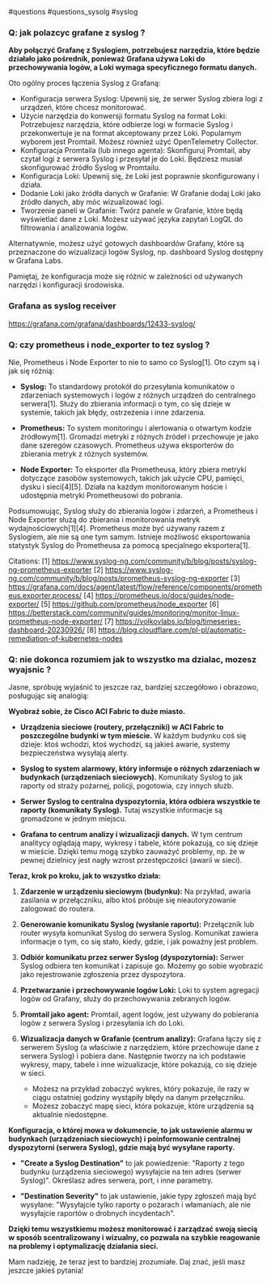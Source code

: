 #questions #questions_sysolg #syslog

### Q: jak polazcyc grafane z syslog ?

**Aby połączyć Grafanę z Syslogiem, potrzebujesz narzędzia, które będzie działało jako pośrednik, ponieważ Grafana używa Loki do przechowywania logów, a Loki wymaga specyficznego formatu danych.**

Oto ogólny proces łączenia Syslog z Grafaną:

- Konfiguracja serwera Syslog: Upewnij się, że serwer Syslog zbiera logi z urządzeń, które chcesz monitorować.
- Użycie narzędzia do konwersji formatu Syslog na format Loki: Potrzebujesz narzędzia, które odbierze logi w formacie Syslog i przekonwertuje je na format akceptowany przez Loki. Popularnym wyborem jest Promtail. Możesz również użyć OpenTelemetry Collector.
- Konfiguracja Promtaila (lub innego agenta): Skonfiguruj Promtail, aby czytał logi z serwera Syslog i przesyłał je do Loki. Będziesz musiał skonfigurować źródło Syslog w Promtailu.
- Konfiguracja Loki: Upewnij się, że Loki jest poprawnie skonfigurowany i działa.
- Dodanie Loki jako źródła danych w Grafanie: W Grafanie dodaj Loki jako źródło danych, aby móc wizualizować logi.
- Tworzenie paneli w Grafanie: Twórz panele w Grafanie, które będą wyświetlać dane z Loki. Możesz używać języka zapytań LogQL do filtrowania i analizowania logów.

Alternatywnie, możesz użyć gotowych dashboardów Grafany, które są przeznaczone do wizualizacji logów Syslog, np. dashboard Syslog dostępny w Grafana Labs.

Pamiętaj, że konfiguracja może się różnić w zależności od używanych narzędzi i konfiguracji środowiska.

###  Grafana as syslog receiver
https://grafana.com/grafana/dashboards/12433-syslog/


### Q: czy prometheus i node_exporter to tez syslog ?

Nie, Prometheus i Node Exporter to nie to samo co Syslog[1]. Oto czym są i jak się różnią:

*   **Syslog:** To standardowy protokół do przesyłania komunikatów o zdarzeniach systemowych i logów z różnych urządzeń do centralnego serwera[1]. Służy do zbierania informacji o tym, co się dzieje w systemie, takich jak błędy, ostrzeżenia i inne zdarzenia.

*   **Prometheus:** To system monitoringu i alertowania o otwartym kodzie źródłowym[1]. Gromadzi metryki z różnych źródeł i przechowuje je jako dane szeregów czasowych. Prometheus używa eksporterów do zbierania metryk z różnych systemów.

*   **Node Exporter:** To eksporter dla Prometheusa, który zbiera metryki dotyczące zasobów systemowych, takich jak użycie CPU, pamięci, dysku i sieci[4][5]. Działa na każdym monitorowanym hoście i udostępnia metryki Prometheusowi do pobrania.

Podsumowując, Syslog służy do zbierania logów i zdarzeń, a Prometheus i Node Exporter służą do zbierania i monitorowania metryk wydajnościowych[1][4]. Prometheus może być używany razem z Syslogiem, ale nie są one tym samym. Istnieje możliwość eksportowania statystyk Syslog do Prometheusa za pomocą specjalnego eksportera[1].

Citations:
[1] https://www.syslog-ng.com/community/b/blog/posts/syslog-ng-prometheus-exporter
[2] https://www.syslog-ng.com/community/b/blog/posts/prometheus-syslog-ng-exporter
[3] https://grafana.com/docs/agent/latest/flow/reference/components/prometheus.exporter.process/
[4] https://prometheus.io/docs/guides/node-exporter/
[5] https://github.com/prometheus/node_exporter
[6] https://betterstack.com/community/guides/monitoring/monitor-linux-prometheus-node-exporter/
[7] https://volkovlabs.io/blog/timeseries-dashboard-20230926/
[8] https://blog.cloudflare.com/pl-pl/automatic-remediation-of-kubernetes-nodes



### Q: nie dokonca rozumiem jak to wszystko ma dzialac, mozesz wyajsnic ?

Jasne, spróbuję wyjaśnić to jeszcze raz, bardziej szczegółowo i obrazowo, posługując się analogią:

**Wyobraź sobie, że Cisco ACI Fabric to duże miasto.**

*   **Urządzenia sieciowe (routery, przełączniki) w ACI Fabric to poszczególne budynki w tym mieście.** W każdym budynku coś się dzieje: ktoś wchodzi, ktoś wychodzi, są jakieś awarie, systemy bezpieczeństwa wysyłają alerty.

*   **Syslog to system alarmowy, który informuje o różnych zdarzeniach w budynkach (urządzeniach sieciowych).** Komunikaty Syslog to jak raporty od straży pożarnej, policji, pogotowia, czy innych służb.

*   **Serwer Syslog to centralna dyspozytornia, która odbiera wszystkie te raporty (komunikaty Syslog).** Tutaj wszystkie informacje są gromadzone w jednym miejscu.

*   **Grafana to centrum analizy i wizualizacji danych.** W tym centrum analitycy oglądają mapy, wykresy i tabele, które pokazują, co się dzieje w mieście. Dzięki temu mogą szybko zauważyć problemy, np. że w pewnej dzielnicy jest nagły wzrost przestępczości (awarii w sieci).

**Teraz, krok po kroku, jak to wszystko działa:**

1.  **Zdarzenie w urządzeniu sieciowym (budynku):** Na przykład, awaria zasilania w przełączniku, albo ktoś próbuje się nieautoryzowanie zalogować do routera.

2.  **Generowanie komunikatu Syslog (wysłanie raportu):** Przełącznik lub router wysyła komunikat Syslog do serwera Syslog. Komunikat zawiera informacje o tym, co się stało, kiedy, gdzie, i jak poważny jest problem.

3.  **Odbiór komunikatu przez serwer Syslog (dyspozytornia):** Serwer Syslog odbiera ten komunikat i zapisuje go. Możemy go sobie wyobrazić jako rejestrowanie zgłoszenia przez dyspozytora.

4.  **Przetwarzanie i przechowywanie logów Loki:** Loki to system agregacji logów od Grafany, służy do przechowywania zebranych logów.

5.  **Promtail jako agent:** Promtail, agent logów, jest używany do pobierania logów z serwera Syslog i przesyłania ich do Loki.

6.  **Wizualizacja danych w Grafanie (centrum analizy):** Grafana łączy się z serwerem Syslog (a właściwie z narzędziem, które przechowuje dane z serwera Syslog) i pobiera dane. Następnie tworzy na ich podstawie wykresy, mapy, tabele i inne wizualizacje, które pokazują, co się dzieje w sieci.
    *   Możesz na przykład zobaczyć wykres, który pokazuje, ile razy w ciągu ostatniej godziny wystąpiły błędy na danym przełączniku.
    *   Możesz zobaczyć mapę sieci, która pokazuje, które urządzenia są aktualnie niedostępne.

**Konfiguracja, o której mowa w dokumencie, to jak ustawienie alarmu w budynkach (urządzeniach sieciowych) i poinformowanie centralnej dyspozytorni (serwera Syslog), gdzie mają być wysyłane raporty.**

*   **"Create a Syslog Destination"** to jak powiedzenie: "Raporty z tego budynku (urządzenia sieciowego) wysyłajcie na ten adres (serwer Syslog)". Określasz adres serwera, port, i inne parametry.

*   **"Destination Severity"** to jak ustawienie, jakie typy zgłoszeń mają być wysyłane: "Wysyłajcie tylko raporty o pożarach i włamaniach, ale nie wysyłajcie raportów o drobnych incydentach".

**Dzięki temu wszystkiemu możesz monitorować i zarządzać swoją siecią w sposób scentralizowany i wizualny, co pozwala na szybkie reagowanie na problemy i optymalizację działania sieci.**

Mam nadzieję, że teraz jest to bardziej zrozumiałe. Daj znać, jeśli masz jeszcze jakieś pytania!


